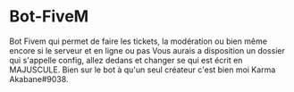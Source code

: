 # Bot-FiveM
Bot Fivem qui permet de faire les tickets, la modération ou bien même encore si le serveur et en ligne ou pas 
Vous aurais a disposition un dossier qui s'appelle config, allez dedans et changer se qui est écrit en MAJUSCULE. 
Bien sur le bot à qu'un seul créateur c'est bien moi Karma Akabane#9038.
